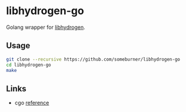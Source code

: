# libhydrogen-go

Golang wrapper for [libhydrogen](https://github.com/jedisct1/libhydrogen).

## Usage

```sh
git clone --recursive https://github.com/someburner/libhydrogen-go
cd libhydrogen-go
make
```

## Links

* cgo [reference](https://golang.org/cmd/cgo/)
